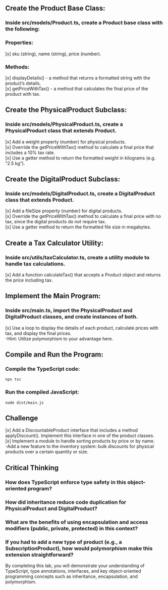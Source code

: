 ## Create the Product Base Class:

### Inside src/models/Product.ts, create a Product base class with the following:

### Properties:

[x] sku (string), name (string), price (number).<br>

### Methods:

[x] displayDetails() - a method that returns a formatted string with the product’s details.<br>
[x] getPriceWithTax() - a method that calculates the final price of the product with tax.<br>

## Create the PhysicalProduct Subclass:

### Inside src/models/PhysicalProduct.ts, create a PhysicalProduct class that extends Product.

[x] Add a weight property (number) for physical products.<br>
[x] Override the getPriceWithTax() method to calculate a final price that includes a 10% tax rate.<br>
[x] Use a getter method to return the formatted weight in kilograms (e.g. “2.5 kg”).<br>

## Create the DigitalProduct Subclass:

### Inside src/models/DigitalProduct.ts, create a DigitalProduct class that extends Product.

[x] Add a fileSize property (number) for digital products.<br>
[x] Override the getPriceWithTax() method to calculate a final price with no tax, since the digital products do not require tax.<br>
[x] Use a getter method to return the formatted file size in megabytes.<br>

## Create a Tax Calculator Utility:

### Inside src/utils/taxCalculator.ts, create a utility module to handle tax calculations.

[x] Add a function calculateTax() that accepts a Product object and returns the price including tax.

## Implement the Main Program:

### Inside src/main.ts, import the PhysicalProduct and DigitalProduct classes, and create instances of both.

[x] Use a loop to display the details of each product, calculate prices with tax, and display the final prices.<br>
-Hint: Utilize polymorphism to your advantage here.<br>

## Compile and Run the Program:

### Compile the TypeScript code:

`npx tsc`

### Run the compiled JavaScript:

`node dist/main.js`

## Challenge

[x] Add a DiscountableProduct interface that includes a method applyDiscount(). Implement this interface in one of the product classes.<br>
[x] Implement a module to handle sorting products by price or by name.<br>
-Add a new feature to the inventory system: bulk discounts for physical products over a certain quantity or size.

## Critical Thinking

### How does TypeScript enforce type safety in this object-oriented program?

### How did inheritance reduce code duplication for PhysicalProduct and DigitalProduct?

### What are the benefits of using encapsulation and access modifiers (public, private, protected) in this context?

### If you had to add a new type of product (e.g., a SubscriptionProduct), how would polymorphism make this extension straightforward?

By completing this lab, you will demonstrate your understanding of TypeScript, type annotations, interfaces, and key object-oriented programming concepts such as inheritance, encapsulation, and polymorphism.
